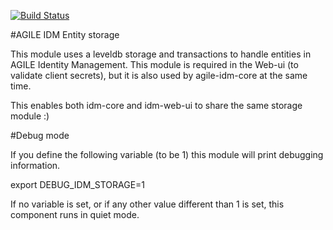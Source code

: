 [![Build Status](https://travis-ci.org/Agile-IoT/agile-idm-entity-storage.svg?branch=master)](https://travis-ci.org/Agile-IoT/agile-idm-entity-storage)

#AGILE IDM Entity storage


This module uses a leveldb storage and transactions to handle entities in AGILE Identity Management. This module is required in the Web-ui (to validate client secrets), but it is also used by agile-idm-core at the same time.

This enables both idm-core and idm-web-ui to share the same storage module :)

#Debug mode

If you define the following variable (to be 1) this module will print debugging information. 

export DEBUG_IDM_STORAGE=1

If no variable is set, or if any other value different than 1 is set, this component runs in quiet mode.

